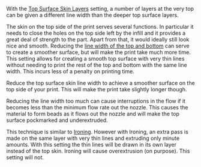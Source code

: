 With the [Top Surface Skin Layers](../shell/roofing_layer_count.md) setting, a number of layers at the very top can be given a different line width than the deeper top surface layers.

The skin on the top side of the print serves several functions. In particular it needs to close the holes on the top side left by the infill and it provides a great deal of strength to the part. Apart from that, it would ideally still look nice and smooth. Reducing the [line width of the top and bottom](../resolution/skin_line_width.md) can serve to create a smoother surface, but will make the print take much more time. This setting allows for creating a smooth top surface with very thin lines without needing to print the rest of the top and bottom with the same line width. This incurs less of a penalty on printing time.

Reduce the top surface skin line width to achieve a smoother surface on the top side of your print. This will make the print take slightly longer though.

Reducing the line width too much can cause interruptions in the flow if it becomes less than the minimum flow rate out the nozzle. This causes the material to form beads as it flows out the nozzle and will make the top surface pockmarked and underextruded.

This technique is similar to [Ironing](../shell/ironing_enabled.md). However with Ironing, an extra pass is made on the same layer with very thin lines and extruding only minute amounts. With this setting the thin lines will be drawn in its own layer instead of the top skin. Ironing will cause overextrusion (on purpose). This setting will not.